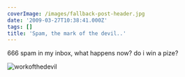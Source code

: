 ```yaml
---
coverImage: /images/fallback-post-header.jpg
date: '2009-03-27T10:38:41.000Z'
tags: []
title: 'Spam, the mark of the devil..'
---
```


666 spam in my inbox, what happens now? do i win a pize?

![workofthedevil](/wp-content/uploads/2009/03/workofthedevil.png "workofthedevil")
